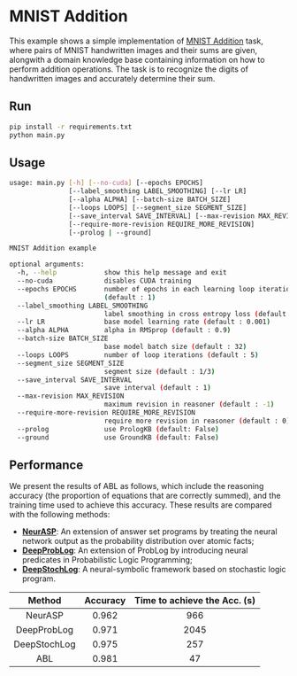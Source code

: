 # MNIST Addition

This example shows a simple implementation of [MNIST Addition](https://arxiv.org/abs/1805.10872) task, where pairs of MNIST handwritten images and their sums are given, alongwith a domain knowledge base containing information on how to perform addition operations. The task is to recognize the digits of handwritten images and accurately determine their sum.

## Run

```bash
pip install -r requirements.txt
python main.py
```

## Usage

```bash
usage: main.py [-h] [--no-cuda] [--epochs EPOCHS] 
               [--label_smoothing LABEL_SMOOTHING] [--lr LR] 
               [--alpha ALPHA] [--batch-size BATCH_SIZE]
               [--loops LOOPS] [--segment_size SEGMENT_SIZE]
               [--save_interval SAVE_INTERVAL] [--max-revision MAX_REVISION]
               [--require-more-revision REQUIRE_MORE_REVISION]
               [--prolog | --ground]

MNIST Addition example

optional arguments:
  -h, --help            show this help message and exit
  --no-cuda             disables CUDA training
  --epochs EPOCHS       number of epochs in each learning loop iteration
                        (default : 1)
  --label_smoothing LABEL_SMOOTHING
                        label smoothing in cross entropy loss (default : 0.2)
  --lr LR               base model learning rate (default : 0.001)
  --alpha ALPHA         alpha in RMSprop (default : 0.9)
  --batch-size BATCH_SIZE
                        base model batch size (default : 32)
  --loops LOOPS         number of loop iterations (default : 5)
  --segment_size SEGMENT_SIZE
                        segment size (default : 1/3)
  --save_interval SAVE_INTERVAL
                        save interval (default : 1)
  --max-revision MAX_REVISION
                        maximum revision in reasoner (default : -1)
  --require-more-revision REQUIRE_MORE_REVISION
                        require more revision in reasoner (default : 0)
  --prolog              use PrologKB (default: False)
  --ground              use GroundKB (default: False)

```


## Performance

We present the results of ABL as follows, which include the reasoning accuracy (the proportion of equations that are correctly summed), and the training time used to achieve this accuracy. These results are compared with the following methods:

- [**NeurASP**](https://github.com/azreasoners/NeurASP): An extension of answer set programs by treating the neural network output as the probability distribution over atomic facts;
- [**DeepProbLog**](https://github.com/ML-KULeuven/deepproblog): An extension of ProbLog by introducing neural predicates in Probabilistic Logic Programming;
- [**DeepStochLog**](https://github.com/ML-KULeuven/deepstochlog): A neural-symbolic framework based on stochastic logic program.

|  Method      | Accuracy | Time to achieve the Acc. (s) |
| :----------: | :------: | :--------------------------: |
|  NeurASP     |  0.962   |             966              |
| DeepProbLog  |  0.971   |             2045             |
| DeepStochLog |  0.975   |             257              |
|     ABL      |  0.981   |              47              |
